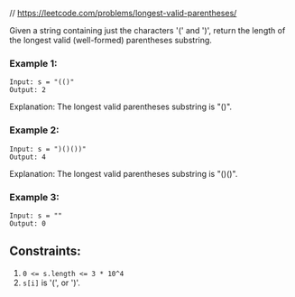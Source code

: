 
// https://leetcode.com/problems/longest-valid-parentheses/

Given a string containing just the characters '(' and ')', return the length of the longest valid (well-formed) parentheses substring.

### Example 1:
```text
Input: s = "(()"
Output: 2
```
Explanation: The longest valid parentheses substring is "()".

### Example 2:
```text
Input: s = ")()())"
Output: 4
```
Explanation: The longest valid parentheses substring is "()()".

### Example 3:
```text
Input: s = ""
Output: 0
```

## Constraints:
1. `0 <= s.length <= 3 * 10^4`
1. `s[i]` is '(', or ')'.
 